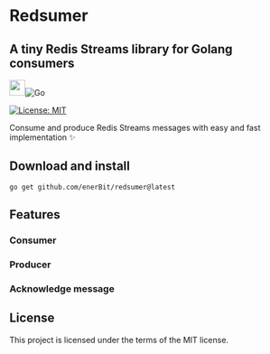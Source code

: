 
# Redsumer

## A tiny Redis Streams library for Golang consumers

<img src="https://avatars.githubusercontent.com/u/97300957?s=200&v=4" width="28">![Go](https://img.shields.io/badge/go-%2300ADD8.svg?style=for-the-badge&logo=go&logoColor=white)

[![License: MIT](https://img.shields.io/badge/License-MIT-yellow.svg)](https://opensource.org/licenses/MIT)

Consume and produce Redis Streams messages with easy and fast implementation ✨

## Download and install

    go get github.com/enerBit/redsumer@latest

## Features
### Consumer


### Producer

### Acknowledge message


## License
This project is licensed under the terms of the MIT license.

